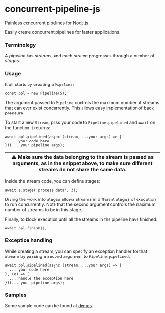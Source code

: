 # concurrent-pipeline-js
Painless concurrent pipelines for Node.js

Easily create concurrent pipelines for faster applications.

### Terminology

A _pipeline_ has _streams_, and each _stream_ progresses through a number of _stages_.

### Usage

It all starts by creating a `Pipeline`:

    const ppl = new Pipeline(5);

The argument passed to `Pipeline` controls the maximum number of streams that can ever exist concurrently. This allows easy implementation of back pressure.

To start a new `Stream`, pass your code to  `Pipeline.pipelined` and `await` on the function it returns:

    await ppl.pipelined(async (stream, ...your args) => {
      ... your code here
    })(... your pipeline args);
    
| :warning: Make sure the data belonging to the stream is passed as arguments, as in the snippet above, to make sure different streams do not share the same data. |
|-----------------------------------------|

Inside the stream code, you can define stages:

    await s.stage('process data', 3);
    
Diving the work into stages allows streams in different stages of execution to run concurrently. Note that the second argument controls the maximum number of streams to be in this stage.

Finally, to block execution until all the streams in the pipeline have finished:

    await ppl.finish();

### Exception handling

While creating a stream, you can specify an exception handler for that stream by passing a second argument to `Pipeline.pipelined`:

    await ppl.pipelined(async (stream, ...your args) => {
      ... your code here
    }, (e) => {
      ... handle the exception here
    })(... your pipeline args);
    
### Samples

Some sample code can be found at [demos](https://github.com/mstniy/concurrent-pipeline-js/tree/master/demos).

